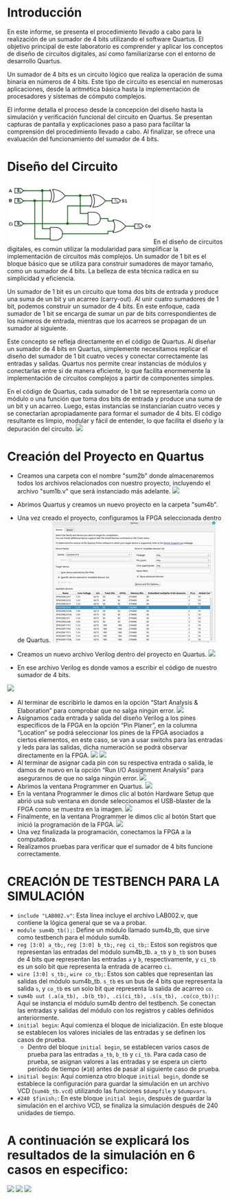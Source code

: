 # Introducción

En este informe, se presenta el procedimiento llevado a cabo para la realización de un sumador de 4 bits utilizando el software Quartus. El objetivo principal de este laboratorio es comprender y aplicar los conceptos de diseño de circuitos digitales, así como familiarizarse con el entorno de desarrollo Quartus.

Un sumador de 4 bits es un circuito lógico que realiza la operación de suma binaria en números de 4 bits. Este tipo de circuito es esencial en numerosas aplicaciones, desde la aritmética básica hasta la implementación de procesadores y sistemas de cómputo complejos.

El informe detalla el proceso desde la concepción del diseño hasta la simulación y verificación funcional del circuito en Quartus. Se presentan capturas de pantalla y explicaciones paso a paso para facilitar la comprensión del procedimiento llevado a cabo. Al finalizar, se ofrece una evaluación del funcionamiento del sumador de 4 bits.

# Diseño del Circuito
![](/LAB002/Imagenes_Lab002/1.png)
En el diseño de circuitos digitales, es común utilizar la modularidad para simplificar la implementación de circuitos más complejos. Un sumador de 1 bit es el bloque básico que se utiliza para construir sumadores de mayor tamaño, como un sumador de 4 bits. La belleza de esta técnica radica en su simplicidad y eficiencia.

Un sumador de 1 bit es un circuito que toma dos bits de entrada y produce una suma de un bit y un acarreo (carry-out). Al unir cuatro sumadores de 1 bit, podemos construir un sumador de 4 bits. En este enfoque, cada sumador de 1 bit se encarga de sumar un par de bits correspondientes de los números de entrada, mientras que los acarreos se propagan de un sumador al siguiente.

Este concepto se refleja directamente en el código de Quartus. Al diseñar un sumador de 4 bits en Quartus, simplemente necesitamos replicar el diseño del sumador de 1 bit cuatro veces y conectar correctamente las entradas y salidas. Quartus nos permite crear instancias de módulos y conectarlas entre sí de manera eficiente, lo que facilita enormemente la implementación de circuitos complejos a partir de componentes simples.

En el código de Quartus, cada sumador de 1 bit se representaría como un módulo o una función que toma dos bits de entrada y produce una suma de un bit y un acarreo. Luego, estas instancias se instanciarían cuatro veces y se conectarían apropiadamente para formar el sumador de 4 bits. El código resultante es limpio, modular y fácil de entender, lo que facilita el diseño y la depuración del circuito.
![](/Imagenes_Lab002/2.png)


# Creación del Proyecto en Quartus

- Creamos una carpeta con el nombre "sum2b" donde almacenaremos todos los archivos relacionados con nuestro proyecto, incluyendo el archivo "sum1b.v" que será instanciado más adelante.
![](/Imagenes_Lab002/3.jpg)


- Abrimos Quartus y creamos un nuevo proyecto en la carpeta "sum4b".
- Una vez creado el proyecto, configuramos la FPGA seleccionada dentro de Quartus.
![](/LAB002/Imagenes_Lab002/4.jpg)

- Creamos un nuevo archivo Verilog dentro del proyecto en Quartus.
![](/Imagenes_Lab002/5.jpg)



- En ese archivo Verilog es donde vamos a escribir el código de nuestro sumador de 4 bits.

![](/Imagenes_Lab002/6.jpg)
- Al terminar de escribirlo le damos en la opción “Start Analysis & Elaboration” para comprobar que no salga ningún error.
![](/Imagenes_Lab002/7.jpg)
- Asignamos cada entrada y salida del diseño Verilog a los pines específicos de la FPGA en la opción “Pin Planer”, en la columna “Location” se podrá seleccionar los pines de la FPGA asociados a ciertos elementos, en este caso, se van a usar switchs para las entradas y leds para las salidas, dicha numeración se podrá observar directamente en la FPGA.
![](/Imagenes_Lab002/8.jpg)
![](/Imagenes_Lab002/9.jpg)
- Al terminar de asignar cada pin con su respectiva entrada o salida, le damos de nuevo en la opción “Run I/O Assignment Analysis” para asegurarnos de que no salga ningún error.
![](/Imagenes_Lab002/10.jpg)
- Abrimos la ventana Programmer en Quartus.
![](/Imagenes_Lab002/11.jpg)
- En la ventana Programmer le dimos clic al botón Hardware Setup que abrió usa sub ventana en donde seleccionamos el USB-blaster de la FPGA como se muestra en la imagen.
![](/Imagenes_Lab002/12.png)
- Finalmente, en la ventana Programmer le dimos clic al botón Start que inició la programación de la FPGA.
![](/Imagenes_Lab002/13.jpg)
- Una vez finalizada la programación, conectamos la FPGA a la computadora.
- Realizamos pruebas para verificar que el sumador de 4 bits funcione correctamente.

# CREACIÓN DE TESTBENCH PARA LA SIMULACIÓN



- `include "LAB002.v"`: Esta línea incluye el archivo LAB002.v, que contiene la lógica general que se va a probar.
- `module sum4b_tb();`: Define un módulo llamado sum4b_tb, que sirve como testbench para el módulo sum4b.
- `reg [3:0] a_tb;`, `reg [3:0] b_tb;`, `reg ci_tb;`: Estos son registros que representan las entradas del módulo sum4b_tb. `a_tb` y `b_tb` son buses de 4 bits que representan las entradas `a` y `b`, respectivamente, y `ci_tb` es un solo bit que representa la entrada de acarreo `ci`.
- `wire [3:0] s_tb;`, `wire co_tb;`: Estos son cables que representan las salidas del módulo sum4b_tb. `s_tb` es un bus de 4 bits que representa la salida `s`, y `co_tb` es un solo bit que representa la salida de acarreo `co`.
- `sum4b uut (.a(a_tb), .b(b_tb), .ci(ci_tb), .s(s_tb), .co(co_tb));`: Aquí se instancia el módulo sum4b dentro del testbench. Se conectan las entradas y salidas del módulo con los registros y cables definidos anteriormente.
- `initial begin`: Aquí comienza el bloque de inicialización. En este bloque se establecen los valores iniciales de las entradas y se definen los casos de prueba.
  - Dentro del bloque `initial begin`, se establecen varios casos de prueba para las entradas `a_tb`, `b_tb` y `ci_tb`. Para cada caso de prueba, se asignan valores a las entradas y se espera un cierto período de tiempo (`#10`) antes de pasar al siguiente caso de prueba.
- `initial begin`: Aquí comienza otro bloque `initial begin`, donde se establece la configuración para guardar la simulación en un archivo VCD (`sum4b_tb.vcd`) utilizando las funciones `$dumpfile` y `$dumpvars`.
- `#240 $finish;`: En este bloque `initial begin`, después de guardar la simulación en el archivo VCD, se finaliza la simulación después de 240 unidades de tiempo.

# A continuación se explicará los resultados de la simulación en 6 casos en especifico:
![](/Imagenes_Lab002/simulacion.png)
![](/Imagenes_Lab002/sumador1.png)
![](/Imagenes_Lab002/sumador2.png)




